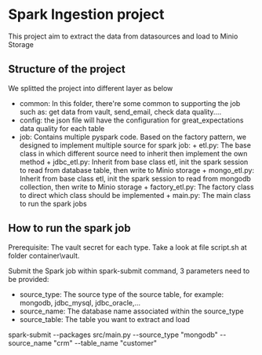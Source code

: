 # Spark Ingestion project

This project aim to extract the data from datasources and load to Minio Storage

## Structure of the project

We splitted the project into different layer as below

- common: In this folder, there're some common to supporting the job such as: get data from vault, send_email, check data quality....
- config: the json file will have the configuration for great_expectations data quality for each table
- job: Contains multiple pyspark code.
    Based on the factory pattern, we designed to implement multiple source for spark job:
        + etl.py: The base class in which different source need to inherit then implement the own method
        + jdbc_etl.py: Inherit from base class etl, init the spark session to read from database table, then write to Minio storage
        + mongo_etl.py: Inherit from base class etl, init the spark session to read from mongodb collection, then write to Minio storage
        + factory_etl.py: The factory class to direct which class should be implemented
        + main.py: The main class to run the spark jobs


## How to run the spark job

Prerequisite: The vault secret for each type. Take a look at file script.sh at folder container\vault.

Submit the Spark job within spark-submit command, 3 parameters need to be provided:
- source_type: The source type of the source table, for example: mongodb, jdbc_mysql, jdbc_oracle,...
- source_name: The database name associated within the source_type
- source_table: The table you want to extract and load

spark-submit --packages src/main.py --source_type "mongodb" --source_name "crm" --table_name "customer"

